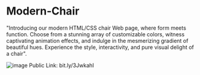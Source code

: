 # Modern-Chair
"Introducing our modern HTML/CSS chair Web page, where form meets function. Choose from a stunning array of customizable colors, witness captivating  animation effects, and indulge in the mesmerizing gradient of beautiful hues. Experience the style, interactivity, and pure visual delight of a chair".

![image](https://github.com/kmishraa/Modern-Chair/assets/104066423/8f34a3d3-5b9b-4ac6-932c-7a39fdd76abf)
Public Link: bit.ly/3JwkahI    
